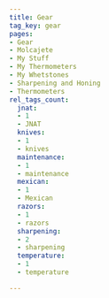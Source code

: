 ```yaml
---
title: Gear
tag_key: gear
pages:
- Gear
- Molcajete
- My Stuff
- My Thermometers
- My Whetstones
- Sharpening and Honing
- Thermometers
rel_tags_count:
  jnat:
  - 1
  - JNAT
  knives:
  - 1
  - knives
  maintenance:
  - 1
  - maintenance
  mexican:
  - 1
  - Mexican
  razors:
  - 1
  - razors
  sharpening:
  - 2
  - sharpening
  temperature:
  - 1
  - temperature

---
```

